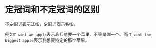 # 定冠词和不定冠词的区别

不定冠词表示泛指，定冠词表示特指。

例如`I want an apple`表示我只想要一个苹果，不管是哪一个。而  `I want the biggest apple`表示我想要特定的那个苹果。